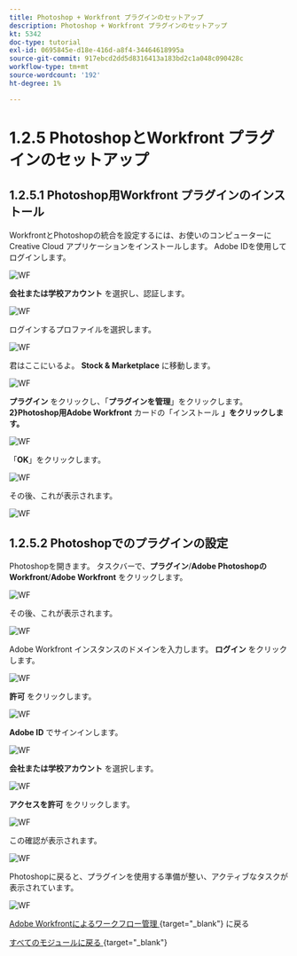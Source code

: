```yaml
---
title: Photoshop + Workfront プラグインのセットアップ
description: Photoshop + Workfront プラグインのセットアップ
kt: 5342
doc-type: tutorial
exl-id: 0695845e-d18e-416d-a8f4-34464618995a
source-git-commit: 917ebcd2dd5d8316413a183bd2c1a048c090428c
workflow-type: tm+mt
source-wordcount: '192'
ht-degree: 1%

---
```


# 1.2.5 PhotoshopとWorkfront プラグインのセットアップ

## 1.2.5.1 Photoshop用Workfront プラグインのインストール

WorkfrontとPhotoshopの統合を設定するには、お使いのコンピューターにCreative Cloud アプリケーションをインストールします。 Adobe IDを使用してログインします。

![WF](./images/wf1.png)

**会社または学校アカウント** を選択し、認証します。

![WF](./images/wf2.png)

ログインするプロファイルを選択します。

![WF](./images/wf3.png)

君はここにいるよ。 **Stock &amp; Marketplace** に移動します。

![WF](./images/wf4.png)

**プラグイン** をクリックし、「**プラグインを管理**」をクリックします。 **2}Photoshop用Adobe Workfront** カードの「インストール **」をクリックします。**

![WF](./images/wf5.png)

「**OK**」をクリックします。

![WF](./images/wf6.png)

その後、これが表示されます。

![WF](./images/wf7.png)

## 1.2.5.2 Photoshopでのプラグインの設定

Photoshopを開きます。 タスクバーで、**プラグイン**/**Adobe PhotoshopのWorkfront**/**Adobe Workfront** をクリックします。

![WF](./images/wf8.png)

その後、これが表示されます。

![WF](./images/wf9.png)

Adobe Workfront インスタンスのドメインを入力します。 **ログイン** をクリックします。

![WF](./images/wf10.png)

**許可** をクリックします。

![WF](./images/wf11.png)

**Adobe ID** でサインインします。

![WF](./images/wf12.png)

**会社または学校アカウント** を選択します。

![WF](./images/wf13.png)

**アクセスを許可** をクリックします。

![WF](./images/wf14.png)

この確認が表示されます。

![WF](./images/wf15.png)

Photoshopに戻ると、プラグインを使用する準備が整い、アクティブなタスクが表示されています。

![WF](./images/wf16.png)

[Adobe Workfrontによるワークフロー管理 ](./workfront.md){target="_blank"} に戻る

[ すべてのモジュールに戻る ](./../../../overview.md){target="_blank"}
